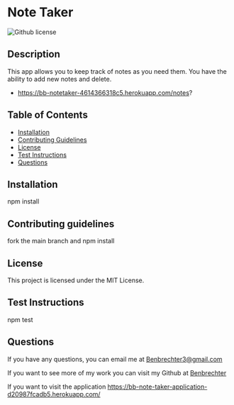 # Note Taker
   ![Github license](https://img.shields.io/badge/license-MIT%20License-blue.svg)

  ## Description
  This app allows you to keep track of notes as you need them. You have the ability to add new notes and delete.
   - https://bb-notetaker-4614366318c5.herokuapp.com/notes? 

  ## Table of Contents
  - [Installation](#installation)
  - [Contributing Guidelines](#contributing-guidelines)
  - [License](#license)
  - [Test Instructions](#test-instructions)
  - [Questions](#questions)

  ## Installation
  npm install

  ## Contributing guidelines
  fork the main branch and npm install


  ## License 
 This project is licensed under the MIT License.

  ## Test Instructions
  npm test

  ## Questions
  If you have any questions, you can email me at Benbrechter3@gmail.com 

  If you want to see more of my work you can visit my Github at [Benbrechter](https://github.com/undefined)
  
  If you want to visit the application https://bb-note-taker-application-d20987fcadb5.herokuapp.com/
